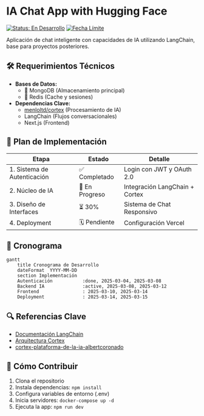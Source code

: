 # IA Chat App with Hugging Face

[![Status: En Desarrollo](https://img.shields.io/badge/status-en_desarrollo-orange)](https://github.com/programmingwithclaudio/ia_chat_langchain)
[![Fecha Límite](https://img.shields.io/badge/plazo-15%2F03%2F2024-red)](https://github.com/programmingwithclaudio/ia_chat_langchain)

Aplicación de chat inteligente con capacidades de IA utilizando LangChain, base para proyectos posteriores.

## 🛠️ Requerimientos Técnicos

- **Bases de Datos:**
  - 🍃 MongoDB (Almacenamiento principal)
  - 🧠 Redis (Cache y sesiones)
- **Dependencias Clave:**
  - [menloltd/cortex](https://github.com/menloltd/cortex) (Procesamiento de IA)
  - LangChain (Flujos conversacionales)
  - Next.js (Frontend)

## 📌 Plan de Implementación

| Etapa                       | Estado         | Detalle                        |
| --------------------------- | -------------- | ------------------------------ |
| 1. Sistema de Autenticación | ✅ Completado  | Login con JWT y OAuth 2.0      |
| 2. Núcleo de IA             | 🚧 En Progreso | Integración LangChain + Cortex |
| 3. Diseño de Interfaces     | ⏳ 30%         | Sistema de Chat Responsivo     |
| 4. Deployment               | 🗓️ Pendiente   | Configuración Vercel           |

## 📅 Cronograma

```mermaid
gantt
    title Cronograma de Desarrollo
    dateFormat  YYYY-MM-DD
    section Implementación
    Autenticación           :done, 2025-03-04, 2025-03-08
    Backend IA              :active, 2025-03-08, 2025-03-12
    Frontend                : 2025-03-10, 2025-03-14
    Deployment              : 2025-03-14, 2025-03-15
```

## 🔍 Referencias Clave

- [Documentación LangChain](https://langchain.com/docs)
- [Arquitectura Cortex](https://hub.docker.com/r/menloltd/cortex)
- [cortex-plataforma-de-la-ia-albertcoronado](https://www.albertcoronado.com/2024/12/03/cortex-plataforma-de-ia-para-desplegar-llms-en-local)

## 🚀 Cómo Contribuir

1. Clona el repositorio
2. Instala dependencias: `npm install`
3. Configura variables de entorno (.env)
4. Inicia servidores: `docker-compose up -d`
5. Ejecuta la app: `npm run dev`
